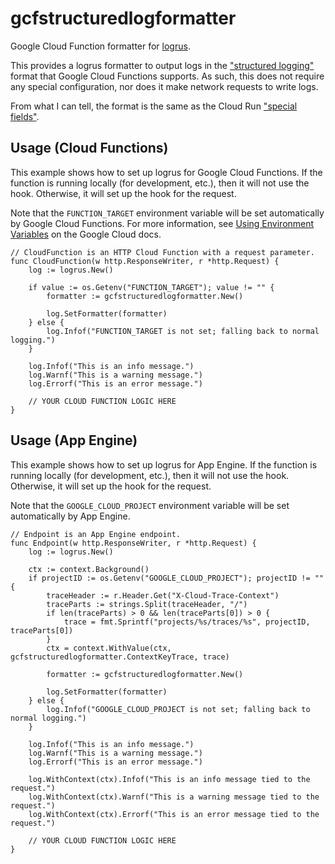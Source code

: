# gcfstructuredlogformatter
Google Cloud Function formatter for [logrus](https://github.com/sirupsen/logrus).

This provides a logrus formatter to output logs in the ["structured logging"](https://cloud.google.com/logging/docs/structured-logging) format that Google Cloud Functions supports.
As such, this does not require any special configuration, nor does it make network requests to write logs.

From what I can tell, the format is the same as the Cloud Run ["special fields"](https://cloud.google.com/logging/docs/agent/configuration#special-fields).

## Usage (Cloud Functions)
This example shows how to set up logrus for Google Cloud Functions.
If the function is running locally (for development, etc.), then it will not use the hook.
Otherwise, it will set up the hook for the request.

Note that the `FUNCTION_TARGET` environment variable will be set automatically by Google Cloud Functions.
For more information, see [Using Environment Variables](https://cloud.google.com/functions/docs/env-var) on the Google Cloud docs.

```
// CloudFunction is an HTTP Cloud Function with a request parameter.
func CloudFunction(w http.ResponseWriter, r *http.Request) {
	log := logrus.New()

	if value := os.Getenv("FUNCTION_TARGET"); value != "" {
		formatter := gcfstructuredlogformatter.New()

		log.SetFormatter(formatter)
	} else {
		log.Infof("FUNCTION_TARGET is not set; falling back to normal logging.")
	}

	log.Infof("This is an info message.")
	log.Warnf("This is a warning message.")
	log.Errorf("This is an error message.")

	// YOUR CLOUD FUNCTION LOGIC HERE
}

```

## Usage (App Engine)
This example shows how to set up logrus for App Engine.
If the function is running locally (for development, etc.), then it will not use the hook.
Otherwise, it will set up the hook for the request.

Note that the `GOOGLE_CLOUD_PROJECT` environment variable will be set automatically by App Engine.

```
// Endpoint is an App Engine endpoint.
func Endpoint(w http.ResponseWriter, r *http.Request) {
	log := logrus.New()

	ctx := context.Background()
	if projectID := os.Getenv("GOOGLE_CLOUD_PROJECT"); projectID != "" {
		traceHeader := r.Header.Get("X-Cloud-Trace-Context")
		traceParts := strings.Split(traceHeader, "/")
		if len(traceParts) > 0 && len(traceParts[0]) > 0 {
			trace = fmt.Sprintf("projects/%s/traces/%s", projectID, traceParts[0])
		}
		ctx = context.WithValue(ctx, gcfstructuredlogformatter.ContextKeyTrace, trace)

		formatter := gcfstructuredlogformatter.New()

		log.SetFormatter(formatter)
	} else {
		log.Infof("GOOGLE_CLOUD_PROJECT is not set; falling back to normal logging.")
	}

	log.Infof("This is an info message.")
	log.Warnf("This is a warning message.")
	log.Errorf("This is an error message.")

	log.WithContext(ctx).Infof("This is an info message tied to the request.")
	log.WithContext(ctx).Warnf("This is a warning message tied to the request.")
	log.WithContext(ctx).Errorf("This is an error message tied to the request.")

	// YOUR CLOUD FUNCTION LOGIC HERE
}

```
